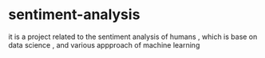 # sentiment-analysis
it is a project related to the sentiment analysis of humans ,  which is base on data science , and various appproach of machine learning
